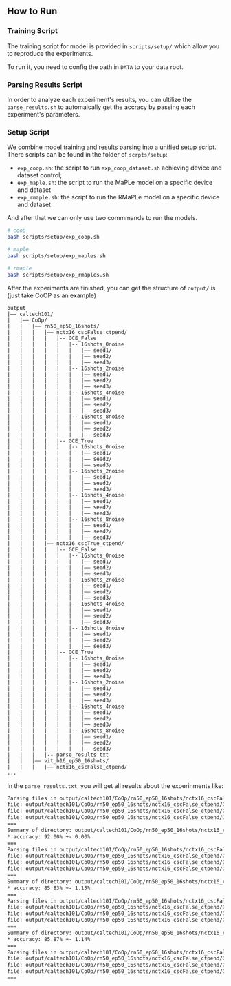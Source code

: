 ## How to Run
### Training Script
The training script for model is provided in `scripts/setup/` which allow you to reproduce the experiments.

To run it, you need to config the path in `DATA` to your data root.

### Parsing Results Script
In order to analyze each experiment's results, you can ultilize the `parse_results.sh` to automaically get the accracy by passing each experiment's parameters.

### Setup Script
We combine model training and results parsing into a unified setup script. There scripts can be found in the folder of `scrpts/setup`:
+ `exp_coop.sh`: the script to run `exp_coop_dataset.sh` achieving device and dataset control;
+ `exp_maple.sh`: the script to run the MaPLe model on a specific device and dataset
+ `exp_rmaple.sh`: the script to run the RMaPLe model on a specific device and dataset

And after that we can only use two commmands to run the models.

```bash
# coop
bash scripts/setup/exp_coop.sh

# maple
bash scripts/setup/exp_maples.sh

# rmaple
bash scripts/setup/exp_rmaples.sh
```

After the experiments are finished, you can get the structure of `output/` is (just take CoOP as an example)

```
output
|–– caltech101/
|   |–– CoOp/
|   |   |–– rn50_ep50_16shots/
|   |   |   |–– nctx16_cscFalse_ctpend/
|   |   |   |   |-- GCE_False
|   |   |   |   |   |-- 16shots_0noise
|   |   |   |   |   |   |–– seed1/
|   |   |   |   |   |   |–– seed2/
|   |   |   |   |   |   |–– seed3/
|   |   |   |   |   |-- 16shots_2noise
|   |   |   |   |   |   |–– seed1/
|   |   |   |   |   |   |–– seed2/
|   |   |   |   |   |   |–– seed3/
|   |   |   |   |   |-- 16shots_4noise
|   |   |   |   |   |   |–– seed1/
|   |   |   |   |   |   |–– seed2/
|   |   |   |   |   |   |–– seed3/
|   |   |   |   |   |-- 16shots_8noise
|   |   |   |   |   |   |–– seed1/
|   |   |   |   |   |   |–– seed2/
|   |   |   |   |   |   |–– seed3/
|   |   |   |   |-- GCE_True
|   |   |   |   |   |-- 16shots_0noise
|   |   |   |   |   |   |–– seed1/
|   |   |   |   |   |   |–– seed2/
|   |   |   |   |   |   |–– seed3/
|   |   |   |   |   |-- 16shots_2noise
|   |   |   |   |   |   |–– seed1/
|   |   |   |   |   |   |–– seed2/
|   |   |   |   |   |   |–– seed3/
|   |   |   |   |   |-- 16shots_4noise
|   |   |   |   |   |   |–– seed1/
|   |   |   |   |   |   |–– seed2/
|   |   |   |   |   |   |–– seed3/
|   |   |   |   |   |-- 16shots_8noise
|   |   |   |   |   |   |–– seed1/
|   |   |   |   |   |   |–– seed2/
|   |   |   |   |   |   |–– seed3/
|   |   |   |–– nctx16_cscTrue_ctpend/
|   |   |   |   |-- GCE_False
|   |   |   |   |   |-- 16shots_0noise
|   |   |   |   |   |   |–– seed1/
|   |   |   |   |   |   |–– seed2/
|   |   |   |   |   |   |–– seed3/
|   |   |   |   |   |-- 16shots_2noise
|   |   |   |   |   |   |–– seed1/
|   |   |   |   |   |   |–– seed2/
|   |   |   |   |   |   |–– seed3/
|   |   |   |   |   |-- 16shots_4noise
|   |   |   |   |   |   |–– seed1/
|   |   |   |   |   |   |–– seed2/
|   |   |   |   |   |   |–– seed3/
|   |   |   |   |   |-- 16shots_8noise
|   |   |   |   |   |   |–– seed1/
|   |   |   |   |   |   |–– seed2/
|   |   |   |   |   |   |–– seed3/
|   |   |   |   |-- GCE_True
|   |   |   |   |   |-- 16shots_0noise
|   |   |   |   |   |   |–– seed1/
|   |   |   |   |   |   |–– seed2/
|   |   |   |   |   |   |–– seed3/
|   |   |   |   |   |-- 16shots_2noise
|   |   |   |   |   |   |–– seed1/
|   |   |   |   |   |   |–– seed2/
|   |   |   |   |   |   |–– seed3/
|   |   |   |   |   |-- 16shots_4noise
|   |   |   |   |   |   |–– seed1/
|   |   |   |   |   |   |–– seed2/
|   |   |   |   |   |   |–– seed3/
|   |   |   |   |   |-- 16shots_8noise
|   |   |   |   |   |   |–– seed1/
|   |   |   |   |   |   |–– seed2/
|   |   |   |   |   |   |–– seed3/
|   |   |   |-- parse_results.txt
|   |   |–– vit_b16_ep50_16shots/
|   |   |   |–– nctx16_cscFalse_ctpend/
...
```

In the `parse_results.txt`, you will get all results about the experinments like:
```bash
Parsing files in output/caltech101/CoOp/rn50_ep50_16shots/nctx16_cscFalse_ctpend/GCE_False/16shots_0noise/
file: output/caltech101/CoOp/rn50_ep50_16shots/nctx16_cscFalse_ctpend/GCE_False/16shots_0noise/seed1/log.txt. accuracy: 92.00%. 
file: output/caltech101/CoOp/rn50_ep50_16shots/nctx16_cscFalse_ctpend/GCE_False/16shots_0noise/seed2/log.txt. accuracy: 92.00%. 
file: output/caltech101/CoOp/rn50_ep50_16shots/nctx16_cscFalse_ctpend/GCE_False/16shots_0noise/seed3/log.txt. accuracy: 92.00%. 
===
Summary of directory: output/caltech101/CoOp/rn50_ep50_16shots/nctx16_cscFalse_ctpend/GCE_False/16shots_0noise/
* accuracy: 92.00% +- 0.00%
===
Parsing files in output/caltech101/CoOp/rn50_ep50_16shots/nctx16_cscFalse_ctpend/GCE_False/16shots_2noise/
file: output/caltech101/CoOp/rn50_ep50_16shots/nctx16_cscFalse_ctpend/GCE_False/16shots_2noise/seed1/log.txt. accuracy: 84.50%. 
file: output/caltech101/CoOp/rn50_ep50_16shots/nctx16_cscFalse_ctpend/GCE_False/16shots_2noise/seed2/log.txt. accuracy: 85.70%. 
file: output/caltech101/CoOp/rn50_ep50_16shots/nctx16_cscFalse_ctpend/GCE_False/16shots_2noise/seed3/log.txt. accuracy: 87.30%. 
===
Summary of directory: output/caltech101/CoOp/rn50_ep50_16shots/nctx16_cscFalse_ctpend/GCE_False/16shots_2noise/
* accuracy: 85.83% +- 1.15%
===
Parsing files in output/caltech101/CoOp/rn50_ep50_16shots/nctx16_cscFalse_ctpend/GCE_False/16shots_4noise/
file: output/caltech101/CoOp/rn50_ep50_16shots/nctx16_cscFalse_ctpend/GCE_False/16shots_4noise/seed1/log.txt. accuracy: 84.50%. 
file: output/caltech101/CoOp/rn50_ep50_16shots/nctx16_cscFalse_ctpend/GCE_False/16shots_4noise/seed2/log.txt. accuracy: 85.80%. 
file: output/caltech101/CoOp/rn50_ep50_16shots/nctx16_cscFalse_ctpend/GCE_False/16shots_4noise/seed3/log.txt. accuracy: 87.30%. 
===
Summary of directory: output/caltech101/CoOp/rn50_ep50_16shots/nctx16_cscFalse_ctpend/GCE_False/16shots_4noise/
* accuracy: 85.87% +- 1.14%
===
Parsing files in output/caltech101/CoOp/rn50_ep50_16shots/nctx16_cscFalse_ctpend/GCE_False/16shots_8noise/
file: output/caltech101/CoOp/rn50_ep50_16shots/nctx16_cscFalse_ctpend/GCE_False/16shots_8noise/seed1/log.txt. accuracy: 84.50%. 
file: output/caltech101/CoOp/rn50_ep50_16shots/nctx16_cscFalse_ctpend/GCE_False/16shots_8noise/seed2/log.txt. accuracy: 85.70%. 
file: output/caltech101/CoOp/rn50_ep50_16shots/nctx16_cscFalse_ctpend/GCE_False/16shots_8noise/seed3/log.txt. accuracy: 87.30%. 
===
```
